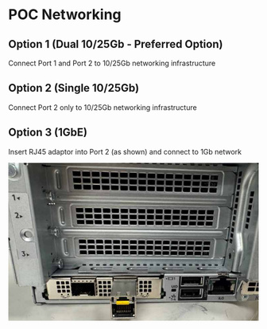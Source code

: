 # POC Networking

## Option 1 (Dual 10/25Gb - Preferred Option)

Connect Port 1 and Port 2 to 10/25Gb networking infrastructure

## Option 2 (Single 10/25Gb)

Connect Port 2 only to 10/25Gb networking infrastructure

## Option 3 (1GbE)

Insert RJ45 adaptor into Port 2 (as shown) and connect to 1Gb network

![](images/POC-Network2.jpg)
